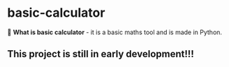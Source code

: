 # basic-calculator


🤔 **What is basic calculator** - it is a basic maths tool and is made in Python.

## This project is still in early development!!!

